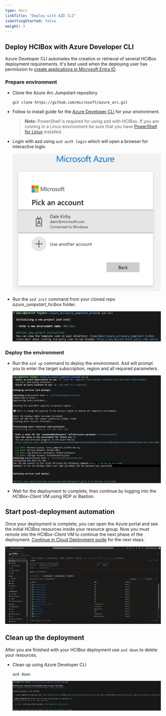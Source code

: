 ```yaml
---
type: docs
linkTitle: "Deploy with AZD CLI"
isGettingStarted: false
weight: 3
---
```


## Deploy HCIBox with Azure Developer CLI

Azure Developer CLI automates the creation or retrieval of several HCIBox deployment requirements. It's best used when the deploying user has permission to [create applications in Microsoft Entra ID](https://learn.microsoft.com/entra/identity/role-based-access-control/permissions-reference#cloud-application-administrator).

### Prepare environment

- Clone the Azure Arc Jumpstart repository

  ```shell
  git clone https://github.com/microsoft/azure_arc.git
  ```

- Follow to install guide for the [Azure Developer CLI](https://learn.microsoft.com/azure/developer/azure-developer-cli/install-azd?tabs=winget-windows%2Cbrew-mac%2Cscript-linux&pivots=os-linux) for your environment.

  > **Note:** PowerShell is required for using azd with HCIBox. If you are running in a Linux environment be sure that you have [PowerShell for Linux](https://learn.microsoft.com/powershell/scripting/install/installing-powershell-on-linux?view=powershell-7.3) installed.

- Login with azd using *`azd auth login`* which will open a browser for interactive login.

  ![Screenshot showing azd auth login](./azd_auth_login.png)

- Run the *`azd init`* command from your cloned repo _*azure_jumpstart_hcibox*_ folder.
  
  ![Screenshot showing azd init](./azd_init.png)

### Deploy the environment

- Run the *`azd up`* command to deploy the environment. Azd will prompt you to enter the target subscription, region and all required parameters.

  ![Screenshot showing azd up](./azd_up.png)

- Wait for the deployment to complete, then continue by logging into the _HCIBox-Client_ VM using RDP or Bastion.

## Start post-deployment automation

Once your deployment is complete, you can open the Azure portal and see the initial HCIBox resources inside your resource group. Now you must remote into the _HCIBox-Client_ VM to continue the next phase of the deployment. [Continue in Cloud Deployment guide](/azure_jumpstart_hcibox/cloud_deployment) for the next steps.

  ![Screenshot showing all deployed resources in the resource group](./deployed_resources.png)

## Clean up the deployment

After you are finished with your HCIBox deployment use ```azd down``` to delete your resources.

- Clean up using Azure Developer CLI

  ```shell
  azd down
  ```

  ![Screenshot showing azd down](./azd_down.png)
